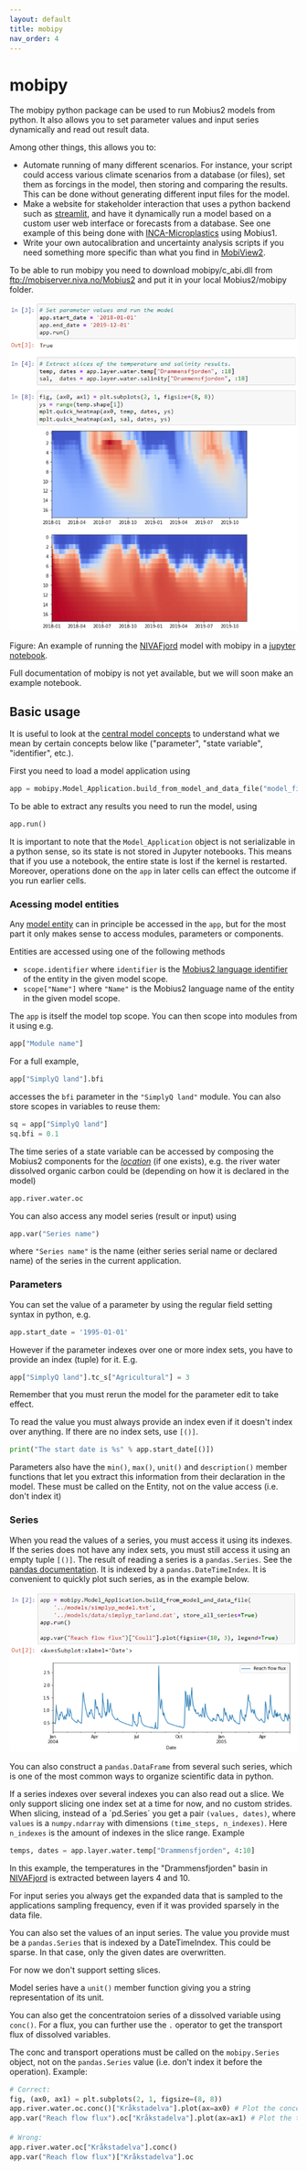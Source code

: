 ```yaml
---
layout: default
title: mobipy
nav_order: 4
---
```


# mobipy

The mobipy python package can be used to run Mobius2 models from python. It also allows you to set parameter values and input series dynamically and read out result data.

Among other things, this allows you to:

- Automate running of many different scenarios. For instance, your script could access various climate scenarios from a database (or files), set them as forcings in the model, then storing and comparing the results. This can be done without generating different input files for the model.
- Make a website for stakeholder interaction that uses a python backend such as [streamlit](https://streamlit.io/), and have it dynamically run a model based on a custom user web interface or forecasts from a database. See one example of this being done with [INCA-Microplastics](https://ikhapp.org/inca-microplastics/) using Mobius1.
- Write your own autocalibration and uncertainty analysis scripts if you need something more specific than what you find in [MobiView2](../mobiviewdocs/sensitivity.html).

To be able to run mobipy you need to download mobipy/c_abi.dll from ftp://mobiserver.niva.no/Mobius2 and put it in your local Mobius2/mobipy folder.

![Notebook](../img/notebook.png)

Figure: An example of running the [NIVAFjord](../existingmodels/nivafjord.html) model with mobipy in a [jupyter notebook](https://jupyter.org/).

Full documentation of mobipy is not yet available, but we will soon make an example notebook.

## Basic usage

It is useful to look at the [central model concepts](../mobius2docs/central_concepts.html) to understand what we mean by certain concepts below like ("parameter", "state variable", "identifier", etc.).

First you need to load a model application using
```python
app = mobipy.Model_Application.build_from_model_and_data_file("model_file_path.txt", "data_file_path.txt")
```
To be able to extract any results you need to run the model, using
```python
app.run()
```

It is important to note that the `Model_Application` object is not serializable in a python sense, so its state is not stored in Jupyter notebooks. This means that if you use a notebook, the entire state is lost if the kernel is restarted. Moreover, operations done on the `app` in later cells can effect the outcome if you run earlier cells.

### Acessing model entities

Any [model entity](../mobius2docs/central_concepts.html) can in principle be accessed in the `app`, but for the most part it only makes sense to access modules, parameters or components.

Entities are accessed using one of the following methods

- `scope.identifier` where `identifier` is the [Mobius2 language identifier](../mobius2docs/declaration_format.html#entities-and-identifiers) of the entity in the given model scope.
- `scope["Name"]` where `"Name"` is the Mobius2 language name of the entity in the given model scope.

The `app` is itself the model top scope. You can then scope into modules from it using e.g.

```python
app["Module name"]
```

For a full example,

```python
app["SimplyQ land"].bfi
```

accesses the `bfi` parameter in the `"SimplyQ land"` module. You can also store scopes in variables to reuse them:

```python
sq = app["SimplyQ land"]
sq.bfi = 0.1
```

The time series of a state variable can be accessed by composing the Mobius2 components for the [*location*](../mobius2docs/central_concepts#components-and-locations) (if one exists), e.g. the river water dissolved organic carbon could be (depending on how it is declared in the model)

```python
app.river.water.oc
```

You can also access any model series (result or input) using

```python
app.var("Series name")
```

where `"Series name"` is the name (either series serial name or declared name) of the series in the current application.

### Parameters

You can set the value of a parameter by using the regular field setting syntax in python, e.g.

```python
app.start_date = '1995-01-01'
```

However if the parameter indexes over one or more index sets, you have to provide an index (tuple) for it. E.g.

```python
app["SimplyQ land"].tc_s["Agricultural"] = 3
```

Remember that you must rerun the model for the parameter edit to take effect.

To read the value you must always provide an index even if it doesn't index over anything. If there are no index sets, use `[()]`.

```python
print("The start date is %s" % app.start_date[()])
```

Parameters also have the `min()`, `max()`, `unit()` and `description()` member functions that let you extract this information from their declaration in the model. These must be called on the Entity, not on the value access (i.e. don't index it)

### Series

When you read the values of a series, you must access it using its indexes. If the series does not have any index sets, you must still access it using an empty tuple `[()]`. The result of reading a series is a `pandas.Series`. See the [pandas documentation](https://pandas.pydata.org/pandas-docs/stable/reference/api/pandas.Series.html). It is indexed by a `pandas.DateTimeIndex`. It is convenient to quickly plot such series, as in the example below.

![notebook minimal](../img/notebook_minimal.png)

You can also construct a `pandas.DataFrame` from several such series, which is one of the most common ways to organize scientific data in python.

If a series indexes over several indexes you can also read out a slice. We only support slicing one index set at a time for now, and no custom strides. When slicing, instead of a ´pd.Series´ you get a pair `(values, dates)`, where `values` is a `numpy.ndarray` with dimensions `(time_steps, n_indexes)`. Here `n_indexes` is the amount of indexes in the slice range. Example

```python
temps, dates = app.layer.water.temp["Drammensfjorden", 4:10]
```

In this example, the temperatures in the "Drammensfjorden" basin in [NIVAFjord](../existingmodels/nivafjord.html) is extracted between layers 4 and 10.

For input series you always get the expanded data that is sampled to the applications sampling frequency, even if it was provided sparsely in the data file.

You can also set the values of an input series. The value you provide must be a `pandas.Series` that is indexed by a DateTimeIndex. This could be sparse. In that case, only the given dates are overwritten.

For now we don't support setting slices.

Model series have a `unit()` member function giving you a string representation of its unit.

You can also get the concentratoion series of a dissolved variable using `conc()`. For a flux, you can further use the `.` operator to get the transport flux of dissolved variables.

The conc and transport operations must be called on the `mobipy.Series` object, not on the `pandas.Series` value (i.e. don't index it before the operation). Example:

```python
# Correct:
fig, (ax0, ax1) = plt.subplots(2, 1, figsize=(8, 8))
app.river.water.oc.conc()["Kråkstadelva"].plot(ax=ax0) # Plot the concentration of organic carbon in the river water.
app.var("Reach flow flux").oc["Kråkstadelva"].plot(ax=ax1) # Plot the transport flux of organic carbon with the river discharge.

# Wrong:
app.river.water.oc["Kråkstadelva"].conc()
app.var("Reach flow flux")["Kråkstadelva"].oc
```